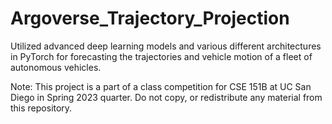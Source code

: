 # Argoverse_Trajectory_Projection
Utilized advanced deep learning models and various different architectures in PyTorch for forecasting the trajectories and vehicle motion of a fleet of autonomous vehicles. 

Note: This project is a part of a class competition for CSE 151B at UC San Diego in Spring 2023 quarter. Do not copy, or redistribute any material from this repository. 
